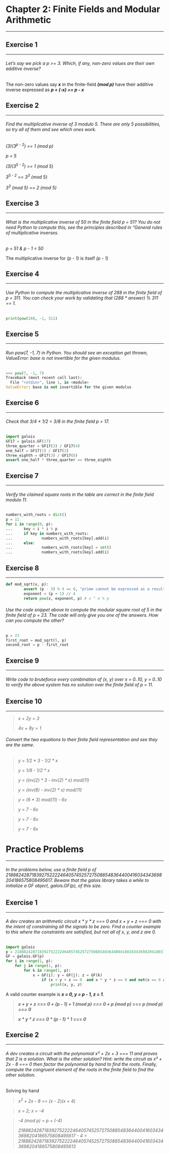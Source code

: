 # Chapter 2: Finite Fields and Modular Arithmetic
***

## Exercise 1
***

###### Let’s say we pick a p >= 3. Which, if any, non-zero values are their own additive inverse?

The non-zero values say _**x**_ in the finite-field _**(mod p)**_ have their additive inverse expressed as _**p + (-x) == p - x**_

## Exercise 2
***

###### Find the multiplicative inverse of 3 modulo 5. There are only 5 possibilities, so try all of them and see which ones work.

_(3)(3<sup>p - 2</sup>) == 1 (mod p)_

_p = 5_

_(3)(3<sup>5 - 2</sup>) == 1 (mod 5)_

_3<sup>5 - 2</sup> == 3<sup>3</sup> (mod 5)_

_3<sup>3</sup> (mod 5) == 2 (mod 5)_


## Exercise 3
***

###### What is the multiplicative inverse of 50 in the finite field p = 51? You do not need Python to compute this, see the principles described in “General rules of multiplicative inverses.

_p = 51 &  p - 1 = 50_

The multiplicative inverse for _(p - 1)_ is itself _(p - 1)_

## Exercise 4
***

###### Use Python to compute the multiplicative inverse of 288 in the finite field of p = 311. You can check your work by validating that (288 * answer) % 311 == 1.

```python
print(pow(288, -1, 311) 
```

## Exercise 5
***

###### Run pow(7, -1, 7) in Python. You should see an exception get thrown, ValueError: base is not invertible for the given modulus.

```python
>>> pow(7, -1, 7)
Traceback (most recent call last):
  File "<stdin>", line 1, in <module>
ValueError: base is not invertible for the given modulus
```

## Exercise 6
***

###### Check that 3/4 * 1/2 = 3/8 in the finite field p = 17.

```python
import galois
GF17 = galois.GF(17)
three_quarter = GF17(3) / GF17(4)
one_half = GF17(1) / GF17(2)
three_eighth = GF17(3) / GF17(8)
assert one_half * three_quarter == three_eighth
```

## Exercise 7
***

###### Verify the claimed square roots in the table are correct in the finite field modulo 11.

```python
numbers_with_roots = dict()
p = 11
for i in range(0, p):
...     key = i * i % p
...     if key in numbers_with_roots:
...             numbers_with_roots[key].add(i)
...     else:
...             numbers_with_roots[key] = set()
...             numbers_with_roots[key].add(i)
```

## Exercise 8
***

```python
def mod_sqrt(x, p):
        assert (p - 3) % 4 == 0, "prime cannot be expressed as a result of 4k + 3"
        exponent = (p + 1) // 4
        return pow(x, exponent, p) # x ^ e % p
```

###### Use the code snippet above to compute the modular square root of 5 in the finite field of p = 23. The code will only give you one of the answers. How can you compute the other?

```python
p = 23
first_root = mod_sqrt(5, p)
second_root = p - first_root
```

## Exercise 9
***

###### Write code to bruteforce every combination of (x, y) over x = 0..10, y = 0..10 to verify the above system has no solution over the finite field of p = 11.

## Exercise 10
***

> _x + 2y = 3_
>
> _4x + 8y = 1_

###### Convert the two equations to their finite field representation and see they are the same.

> _y = 1/2 * 3 - 1/2 * x_
>
> _y = 1/8 - 1/2 * x_

> _y = (inv(2) * 3 - inv(2) * x) mod(11)_ 
> 
> _y = (inv(8) - inv(2) * x) mod(11)_

> _y = (6 * 3) mod(11) - 6x_
>
> _y = 7 - 6x_

> _y = 7 - 6x_
> 
> _y = 7 - 6x_

# Practice Problems
***

###### In the problems below, use a finite field p of 21888242871839275222246405745257275088548364400416034343698204186575808495617. Beware that the galois library takes a while to initialize a GF object, galois.GF(p), of this size.

## Exercise 1
***

###### A dev creates an arithmetic circuit x * y * z === 0 and x + y + z === 0 with the intent of constraining all the signals to be zero. Find a counter example to this where the constraints are satisfied, but not all of x, y, and z are 0.

```python
import galois
p = 21888242871839275222246405745257275088548364400416034343698204186575808495617
GF = galois.GF(p)
for i in range(1, p):
    for j in range(1, p):
        for k in range(1, p):
            x = GF(i); y = GF(j); z = GF(k)
                if (x + y + z == 0  and x * y * z == 0 and not(x == 0 and y == 0 and z == 0)):
                    print(x, y, z)
```
A valid counter example is _**x = 0, y = p - 1, z = 1**_.

> _**x + y + z === 0 + (p - 1) + 1 (mod p) === 0 + p (mod p) === p (mod p) === 0**_
> 
> _**x * y * z === 0 * (p - 1) * 1 === 0**_

## Exercise 2
***

###### A dev creates a circuit with the polynomial x² + 2x + 3 === 11 and proves that 2 is a solution. What is the other solution? Hint: write the circuit as x² + 2x - 8 === 0 then factor the polynomial by hand to find the roots. Finally, compute the congruent element of the roots in the finite field to find the other solution.

Solving by hand

> _x<sup>2</sup> + 2x - 8 == (x - 2)(x + 4)_

> _x = 2; x = -4_

> _-4 (mod p) = p + (-4)_
> 
> _21888242871839275222246405745257275088548364400416034343698204186575808495617 - 4 = 21888242871839275222246405745257275088548364400416034343698204186575808495613_